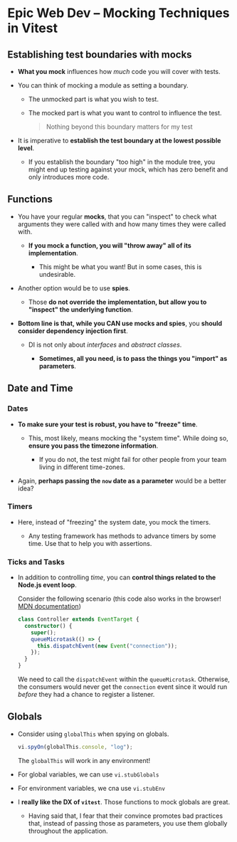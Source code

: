 # Epic Web Dev – Mocking Techniques in Vitest

## Establishing test boundaries with mocks

- **What you mock** influences how _much_ code you will cover with tests.

- You can think of mocking a module as setting a boundary.

  - The unmocked part is what you wish to test.

  - The mocked part is what you want to control to influence the test.

    > Nothing beyond this boundary matters for my test

- It is imperative to **establish the test boundary at the lowest possible level**.

  - If you establish the boundary "too high" in the module tree, you might end up testing against your mock, which has zero benefit and only introduces more code.

## Functions

- You have your regular **mocks**, that you can "inspect" to check what arguments they were called with and how many times they were called with.

  - **If you mock a function, you will "throw away" all of its implementation**.

    - This might be what you want! But in some cases, this is undesirable.

- Another option would be to use **spies**.

  - Those **do not override the implementation, but allow you to "inspect" the underlying function**.

- **Bottom line is that, while you CAN use mocks and spies**, you **should consider dependency injection first**.

  - DI is not only about _interfaces_ and _abstract classes_.

    - **Sometimes, all you need, is to pass the things you "import" as parameters**.

## Date and Time

### Dates

- **To make sure your test is robust, you have to "freeze" time**.

  - This, most likely, means mocking the "system time". While doing so, **ensure you pass the timezone information**.

    - If you do not, the test might fail for other people from your team living in different time-zones.

- Again, **perhaps passing the `now` date as a parameter** would be a better idea?

### Timers

- Here, instead of "freezing" the system date, you mock the timers.

  - Any testing framework has methods to advance timers by some time. Use that to help you with assertions.

### Ticks and Tasks

- In addition to controlling _time_, you can **control things related to the Node.js event loop**.

  Consider the following scenario (this code also works in the browser! [MDN documentation](https://developer.mozilla.org/en-US/docs/Web/API/EventTarget))

  ```ts
  class Controller extends EventTarget {
    constructor() {
      super();
      queueMicrotask(() => {
        this.dispatchEvent(new Event("connection"));
      });
    }
  }
  ```

  We need to call the `dispatchEvent` within the `queueMicrotask`. Otherwise, the consumers would never get the `connection` event since it would run _before_ they had a chance to register a listener.

## Globals

- Consider using `globalThis` when spying on globals.

  ```ts
  vi.spyOn(globalThis.console, "log");
  ```

  The `globalThis` will work in any environment!

- For global variables, we can use `vi.stubGlobals`

- For environment variables, we cna use `vi.stubEnv`

- I **really like the DX of `vitest`**. Those functions to mock globals are great.

  - Having said that, I fear that their convince promotes bad practices that, instead of passing those as parameters, you use them globally throughout the application.

